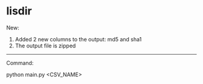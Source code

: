 # lisdir

New: 
1. Added 2 new columns to the output: md5 and sha1
2. The output file is zipped
____

Command:

python main.py <PATH> <CSV_NAME>
